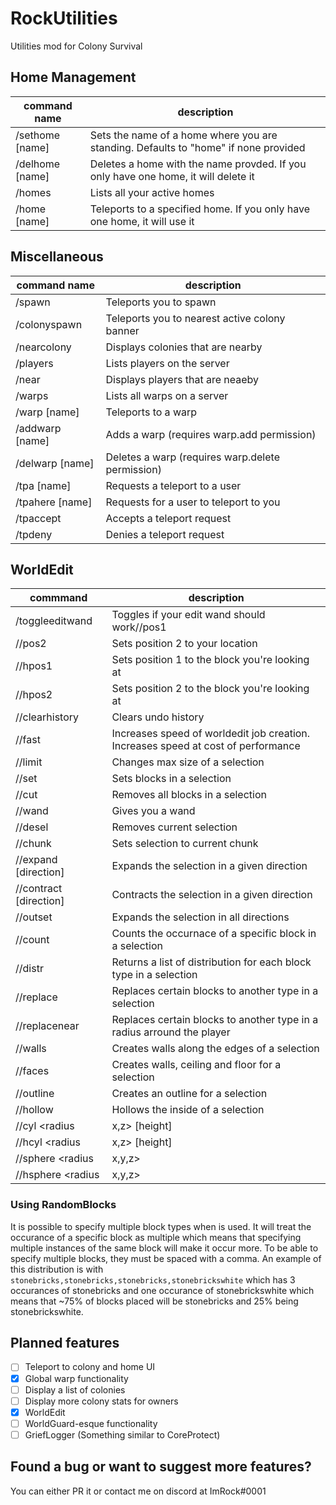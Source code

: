 # RockUtilities
Utilities mod for Colony Survival

## Home Management

command name   |description
---------------|-----------
/sethome [name]|Sets the name of a home where you are standing. Defaults to "home" if none provided
/delhome [name]|Deletes a home with the name provded. If you only have one home, it will delete it
/homes         |Lists all your active homes
/home [name]   |Teleports to a specified home. If you only have one home, it will use it

## Miscellaneous

command name   |description
---------------|-----------
/spawn         |Teleports you to spawn
/colonyspawn   |Teleports you to nearest active colony banner
/nearcolony    |Displays colonies that are nearby
/players       |Lists players on the server
/near          |Displays players that are neaeby
/warps         |Lists all warps on a server
/warp [name]   |Teleports to a warp
/addwarp [name]|Adds a warp (requires warp.add permission)
/delwarp [name]|Deletes a warp (requires warp.delete permission)
/tpa [name]    |Requests a teleport to a user
/tpahere [name]|Requests for a user to teleport to you
/tpaccept      |Accepts a teleport request
/tpdeny        |Denies a teleport request

## WorldEdit

commmand                                                     |description
-------------------------------------------------------------|-----------
/toggleeditwand | Toggles if your edit wand should work//pos1|Sets position 1 to your location
//pos2                                                       |Sets position 2 to your location
//hpos1                                                      |Sets position 1 to the block you're looking at
//hpos2                                                      |Sets position 2 to the block you're looking at
//clearhistory                                               |Clears undo history
//fast                                                       |Increases speed of worldedit job creation. Increases speed at cost of performance
//limit <limit>                                              |Changes max size of a selection
//set <blocks>                                               |Sets blocks in a selection
//cut                                                        |Removes all blocks in a selection
//wand                                                       |Gives you a wand
//desel                                                      |Removes current selection
//chunk                                                      |Sets selection to current chunk
//expand <length> [direction]                                |Expands the selection in a given direction
//contract <length> [direction]                              |Contracts the selection in a given direction
//outset <length>                                            |Expands the selection in all directions
//count <block>                                              |Counts the occurnace of a specific block in a selection
//distr                                                      |Returns a list of distribution for each block type in a selection
//replace <from> <to>                                        |Replaces certain blocks to another type in a selection
//replacenear <radius> <from> <to>                           |Replaces certain blocks to another type in a radius arround the player
//walls <blocks>                                             |Creates walls along the edges of a selection
//faces <blocks>                                             |Creates walls, ceiling and floor for a selection
//outline <blocks>                                           |Creates an outline for a selection
//hollow <length>                                            |Hollows the inside of a selection
//cyl <blocks> <radius|x,z> [height]                         |Creates a filled cylinder with either a radius or specified width, depth and optionally a height
//hcyl <blocks> <radius|x,z> [height]                        |Creates a hollow cylinder with either a radius or specified width, depth and optionally a height
//sphere <blocks> <radius|x,y,z>                             |Creates a filled sphere with either a radius or specified width, depth and height
//hsphere <blocks> <radius|x,y,z>                            |Creates a hollow sphere with either a radius or specified width, depth and height

### Using RandomBlocks
It is possible to specify multiple block types when <blocks> is used. It will treat the occurance of a specific block as multiple which means that specifying multiple instances of the same block will make it occur more. To be able to specify multiple blocks, they must be spaced with a comma. An example of this distribution is with `stonebricks,stonebricks,stonebricks,stonebrickswhite` which has 3 occurances of stonebricks and one occurance of stonebrickswhite which means that ~75% of blocks placed will be stonebricks and 25% being stonebrickswhite.

## Planned features

- [ ] Teleport to colony and home UI
- [x] Global warp functionality
- [ ] Display a list of colonies
- [ ] Display more colony stats for owners
- [x] WorldEdit
- [ ] WorldGuard-esque functionality
- [ ] GriefLogger (Something similar to CoreProtect)

## Found a bug or want to suggest more features?

You can either PR it or contact me on discord at ImRock#0001
